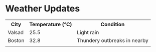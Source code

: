 # Weather Updates

<!-- WEATHER-UPDATE-START -->
<table><tr><th>City</th><th>Temperature (°C)</th><th>Condition</th></tr><tr><td>Valsad</td><td>25.5</td><td>Light rain</td></tr><tr><td>Boston</td><td>32.8</td><td>Thundery outbreaks in nearby</td></tr><tr><td></td><td></td><td></td></tr></table>
<!-- WEATHER-UPDATE-END -->
